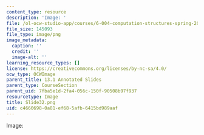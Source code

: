 ```yaml
---
content_type: resource
description: 'Image: '
file: /ol-ocw-studio-app/courses/6-004-computation-structures-spring-2017/c46606980a81ef685afb6415bd989aaf_Slide32.png
file_size: 145093
file_type: image/png
image_metadata:
  caption: ''
  credit: ''
  image-alt: ''
learning_resource_types: []
license: https://creativecommons.org/licenses/by-nc-sa/4.0/
ocw_type: OCWImage
parent_title: 13.1 Annotated Slides
parent_type: CourseSection
parent_uid: 7fba5e1d-2fa4-056c-150f-90508b97f937
resourcetype: Image
title: Slide32.png
uid: c4660698-0a81-ef68-5afb-6415bd989aaf
---
```

Image: 